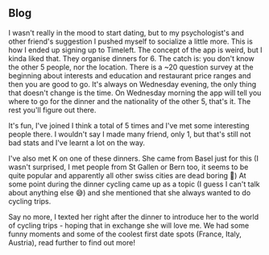 ## Blog

I wasn't really in the mood to start dating, but to my psychologist's and other friend's suggestion I pushed myself to socialize a little more. This is how I ended up signing up to Timeleft. 
The concept of the app is weird, but I kinda liked that. They organise dinners for 6. The catch is: you don't know the other 5 people, nor the location.
There is a ~20 question survey at the beginning about interests and education and restaurant price ranges and then you are good to go.
It's always on Wednesday evening, the only thing that doesn't change is the time. On Wednesday morning the app will tell you where to go for the dinner and the nationality of the other 5, that's it. The rest you'll figure out there.

It's fun, I've joined I think a total of 5 times and I've met some interesting people there. I wouldn't say I made many friend, only 1, but that's still not bad stats and I've learnt a lot on the way.

I've also met K on one of these dinners. She came from Basel just for this (I wasn't surprised, I met people from St Gallen or Bern too, it seems to be quite popular and apparently all other swiss cities are dead boring :shrug:)
At some point during the dinner cycling came up as a topic (I guess I can't talk about anything else :sweat_smile:) and she mentioned that she always wanted to do cycling trips.

Say no more, I texted her right after the dinner to introduce her to the world of cycling trips - hoping that in exchange she will love me.
We had some funny moments and some of the coolest first date spots (France, Italy, Austria), read further to find out more!